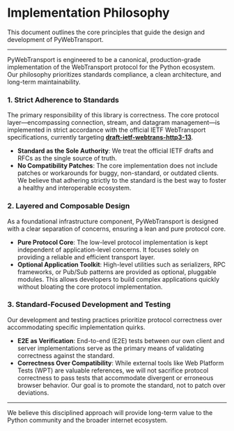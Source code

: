 # Implementation Philosophy

This document outlines the core principles that guide the design and development of PyWebTransport.

---

PyWebTransport is engineered to be a canonical, production-grade implementation of the WebTransport protocol for the Python ecosystem. Our philosophy prioritizes standards compliance, a clean architecture, and long-term maintainability.

### 1. Strict Adherence to Standards

The primary responsibility of this library is correctness. The core protocol layer—encompassing connection, stream, and datagram management—is implemented in strict accordance with the official IETF WebTransport specifications, currently targeting **[draft-ietf-webtrans-http3-13](https://www.ietf.org/archive/id/draft-ietf-webtrans-http3-13.txt)**.

- **Standard as the Sole Authority**: We treat the official IETF drafts and RFCs as the single source of truth.
- **No Compatibility Patches**: The core implementation does not include patches or workarounds for buggy, non-standard, or outdated clients. We believe that adhering strictly to the standard is the best way to foster a healthy and interoperable ecosystem.

### 2. Layered and Composable Design

As a foundational infrastructure component, PyWebTransport is designed with a clear separation of concerns, ensuring a lean and pure protocol core.

- **Pure Protocol Core**: The low-level protocol implementation is kept independent of application-level concerns. It focuses solely on providing a reliable and efficient transport layer.
- **Optional Application Toolkit**: High-level utilities such as serializers, RPC frameworks, or Pub/Sub patterns are provided as optional, pluggable modules. This allows developers to build complex applications quickly without bloating the core protocol implementation.

### 3. Standard-Focused Development and Testing

Our development and testing practices prioritize protocol correctness over accommodating specific implementation quirks.

- **E2E as Verification**: End-to-end (E2E) tests between our own client and server implementations serve as the primary means of validating correctness against the standard.
- **Correctness Over Compatibility**: While external tools like Web Platform Tests (WPT) are valuable references, we will not sacrifice protocol correctness to pass tests that accommodate divergent or erroneous browser behavior. Our goal is to promote the standard, not to patch over deviations.

---

We believe this disciplined approach will provide long-term value to the Python community and the broader internet ecosystem.
